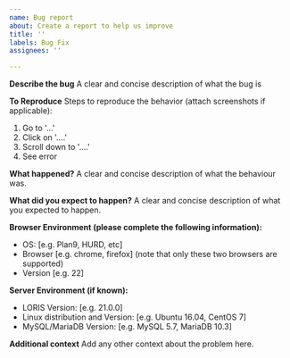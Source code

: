 ```yaml
---
name: Bug report
about: Create a report to help us improve
title: ''
labels: Bug Fix
assignees: ''

---
```


**Describe the bug**
A clear and concise description of what the bug is

**To Reproduce**
Steps to reproduce the behavior (attach screenshots if applicable):
1. Go to '...'
2. Click on '....'
3. Scroll down to '....'
4. See error

**What happened?**
A clear and concise description of what the behaviour was. 

**What did you expect to happen?**
A clear and concise description of what you expected to happen.

**Browser Environment (please complete the following information):**
- OS: [e.g. Plan9, HURD, etc]
- Browser [e.g. chrome, firefox] (note that only these two browsers are supported)
- Version [e.g. 22]

**Server Environment (if known):**
- LORIS Version: [e.g. 21.0.0]
- Linux distribution and Version: [e.g. Ubuntu 16.04, CentOS 7]
- MySQL/MariaDB Version: [e.g. MySQL 5.7, MariaDB 10.3]

**Additional context**
Add any other context about the problem here.
